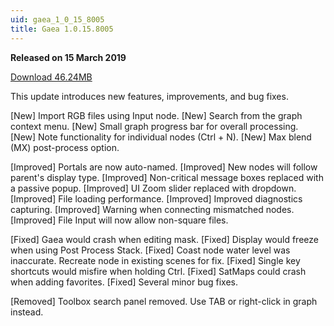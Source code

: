 ```yaml
---
uid: gaea_1_0_15_8005
title: Gaea 1.0.15.8005
---
```



**Released on 15 March 2019**

<a href="http://viridian.quadspinner.com/gaea/Gaea-1.0.15.8005.msi">Download 46.24MB</a> <br>


<div class="release-note">

This update introduces new features, improvements, and bug fixes.

[New] Import RGB files using Input node.
[New] Search from the graph context menu.
[New] Small graph progress bar for overall processing.
[New] Note functionality for individual nodes (Ctrl + N).
[New] Max blend (MX) post-process option.

[Improved] Portals are now auto-named.
[Improved] New nodes will follow parent's display type.
[Improved] Non-critical message boxes replaced with a passive popup.
[Improved] UI Zoom slider replaced with dropdown.
[Improved] File loading performance.
[Improved] Improved diagnostics capturing.
[Improved] Warning when connecting mismatched nodes.
[Improved] File Input will now allow non-square files.

[Fixed] Gaea would crash when editing mask.
[Fixed] Display would freeze when using Post Process Stack.
[Fixed] Coast node water level was inaccurate. Recreate node in existing scenes for fix.
[Fixed] Single key shortcuts would misfire when holding Ctrl.
[Fixed] SatMaps could crash when adding favorites.
[Fixed] Several minor bug fixes.

[Removed] Toolbox search panel removed. Use TAB or right-click in graph instead.


</div>
